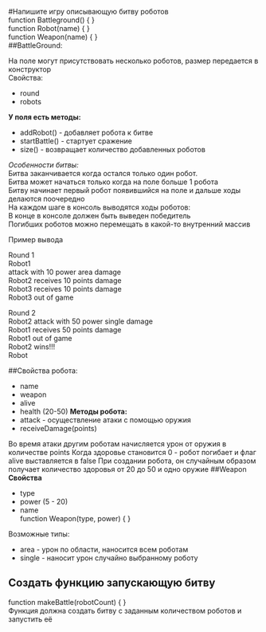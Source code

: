 
#Напишите игру описывающую битву роботов  
function Battleground() {
}  
function Robot(name) {
}  
function Weapon(name) {
}  
##BattleGround:  

На поле могут присутствовать несколько роботов, размер передается в конструктор  
Свойства:  
 * round
 * robots

**У поля есть методы:**  
* addRobot() - добавляет робота к битве
* startBattle() - стартует сражение
* size() - возвращает количество добавленных роботов

*Особенности битвы:*  
Битва заканчивается когда остался только один робот.  
Битва может начаться только когда на поле больше 1 робота  
Битву начинает первый робот появившийся на поле и дальше ходы делаются поочередно  
На каждом шаге в консоль выводятся ходы роботов:  
В конце в консоле должен быть выведен победитель  
Погибших роботов можно перемещать в какой-то внутренний массив  

Пример вывода  

Round 1  
Robot1  
attack with 10 power area damage  
Robot2 receives 10 points damage  
Robot3 receives 10 points damage  
Robot3 out of game

Round 2  
Robot2 attack with 50 power single damage  
Robot1 receives 50 points damage  
Robot1 out of game  
Robot2 wins!!!  
Robot

##Свойства робота:
* name
* weapon
* alive
* health (20-50)
**Методы робота:**
* attack - осуществление атаки с помощью оружия
* receiveDamage(points)

Во время атаки другим роботам начисляется урон от оружия в количестве points Когда здоровье становится 0 - робот погибает и флаг alive выставляется в false При создании робота, он случайным образом получает количество здоровья от 20 до 50 и одно оружие
##Weapon
**Свойства**
* type
* power (5 - 20)
* name  
function Weapon(type, power) {
}

Возможные типы:
* area - урон по области, наносится всем роботам
* single - наносит урон случайно выбранному роботу

## Создать функцию запускающую битву
function makeBattle(robotCount) {
}  
Функция должна создать битву с заданным количеством роботов и запустить её
